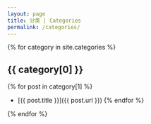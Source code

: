 ```yaml
---
layout: page
title: 分类 | Categories
permalink: /categories/
---
```


{% for category in site.categories %} 
## {{ category[0] }}

{% for post in category[1] %}
+ [{{ post.title }}]({{ post.url }})
{% endfor %}

{% endfor %}
